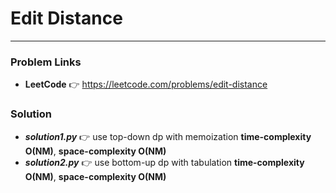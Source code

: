 # Edit Distance

---

### Problem Links
- **__LeetCode__** :point_right: https://leetcode.com/problems/edit-distance

### Solution
- **_solution1.py_** :point_right: use top-down dp with memoization **time-complexity O(NM)**, **space-complexity O(NM)**
- **_solution2.py_** :point_right: use bottom-up dp with tabulation **time-complexity O(NM)**, **space-complexity O(NM)**
